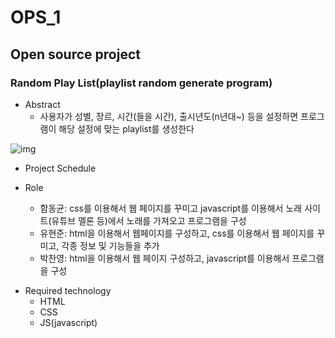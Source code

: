 # OPS_1
## Open source project
### Random Play List(playlist random generate program)

+ Abstract
  + 사용자가 성별, 장르, 시간(들을 시간), 출시년도(n년대~) 등을 설정하면 프로그램이 해당 설정에 맞는 playlist를 생성한다

![img](https://cdn.pixabay.com/photo/2021/07/11/16/02/freezelight-6404181_1280.jpg)

+ Project Schedule
  
+ Role
  + 함동균: css를 이용해서 웹 페이지를 꾸미고 javascript를 이용해서 노래 사이트(유튜브 멜론 등)에서 노래를 가져오고 프로그램을 구성
  + 유현준: html을 이용해서 웹페이지를 구성하고, css를 이용해서 웹 페이지를 꾸미고, 각종 정보 및 기능들을 추가
  + 박찬영: html을 이용해서 웹 페이지 구성하고, javascript를 이용해서 프로그램을 구성

- Required technology
  + HTML
  + CSS
  + JS(javascript)
